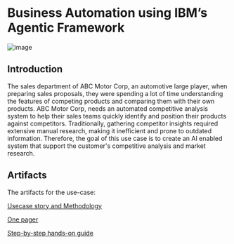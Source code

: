 # **Business Automation using IBM’s Agentic Framework**

![image](https://github.ibm.com/skol/agentic-ai-client-bootcamp/assets/451557/b9fb42fc-4aa1-4010-b850-5c8f20e3e05a)

## Introduction

The sales department of ABC Motor Corp, an automotive large player, when preparing sales proposals, they were spending a lot of time understanding the features of competing products and comparing them with their own products.
ABC Motor Corp, needs an automated competitive analysis system to help their sales teams quickly identify and position their products against competitors. Traditionally, gathering competitor insights required extensive manual research, making it inefficient and prone to outdated information.
Therefore, the goal of this use case is to create an AI enabled system that support the customer's competitive analysis and market research.

## Artifacts

The artifacts for the use-case:

[Usecase story and Methodology](https://github.ibm.com/skol/agentic-ai-client-bootcamp/blob/main/usecases/business-automation/Business_Automation_V1.pptx)

[One pager](https://github.ibm.com/skol/agentic-ai-client-bootcamp/blob/main/usecases/business-automation/Business%20Automation%20One%20Pager%20template.pptx)

[Step-by-step hands-on guide](https://github.ibm.com/skol/agentic-ai-client-bootcamp/blob/main/usecases/business-automation/hands-on-lab-buisness-automation.md)
